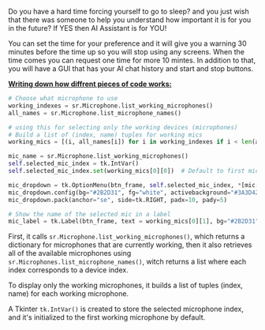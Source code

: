 Do you have a hard time forcing yourself to go to sleep? and you just wish that there was someone to help you understand how important it is for you in the future?
If YES then AI Assistant is for YOU!

You can set the time for your preference and it will give you a warning 30 minutes before the time up so you will stop using any screens. When the time comes you can request one time for more 10 mintes.
In addition to that, you will have a GUI that has your AI chat history and start and stop buttons.



<ins>**Writing down how diffrent pieces of code works:**</ins>
```python
# Choose what microphone to use
working_indexes = sr.Microphone.list_working_microphones()
all_names = sr.Microphone.list_microphone_names()

# using this for selecting only the working devices (microphones)
# Build a list of (index, name) tuples for working mics
working_mics = [(i, all_names[i]) for i in working_indexes if i < len(all_names)]

mic_name = sr.Microphone.list_working_microphones()
self.selected_mic_index = tk.IntVar()
self.selected_mic_index.set(working_mics[0][0])  # Default to first mic ---- TODO: make it save the mic option

mic_dropdown = tk.OptionMenu(btn_frame, self.selected_mic_index, *[mic[0] for mic in working_mics])
mic_dropdown.config(bg="#2B2D31", fg="white", activebackground="#3A3D42", activeforeground="white", highlightthickness=1, bd=0)
mic_dropdown.pack(anchor="se", side=tk.RIGHT, padx=10, pady=5)

# Show the name of the selected mic in a label
mic_label = tk.Label(btn_frame, text = working_mics[0][1], bg="#2B2D31", fg="white")
```
First, it calls ```sr.Microphone.list_working_microphones()```, which returns a dictionary for microphones that are currently working, 
then it also retrieves all of the available microphones using ```sr.Microphones.list_microphone_names()```, 
witch returns a list where each index corresponds to a device index.

To display only the working microphones, it builds  a list of tuples (index, name) for each working microphone.

A Tkinter ```tk.IntVar()``` is created to store the selected microphone index, and it's initialized to the first working microphone by default.
